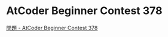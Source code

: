 AtCoder Beginner Contest 378
===

[問題 - AtCoder Beginner Contest 378](https://atcoder.jp/contests/abc378/tasks)
